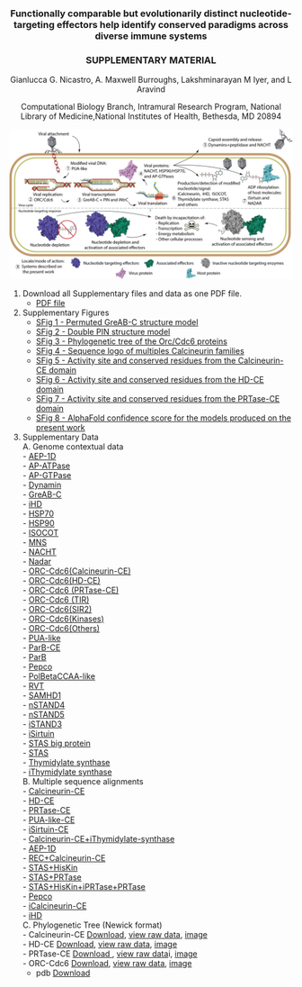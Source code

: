 <h3 style="text-align: center;">Functionally comparable but evolutionarily distinct nucleotide-targeting effectors help identify conserved paradigms across diverse immune systems</h3>
<h3 style="text-align: center;">SUPPLEMENTARY MATERIAL</h3>
<p style="text-align: center;">Gianlucca G. Nicastro, A. Maxwell Burroughs, Lakshminarayan M Iyer, and L Aravind</p> 
<p style="text-align: center;">Computational Biology Branch, Intramural Research Program, National Library of Medicine,National Institutes of Health, Bethesda, MD 20894</p> 

<p align="center">
  <img src="./Graph_abs.png" />
</p>

1. Download all Supplementary files and data as one PDF file.
     - [PDF file](./Supp_material_r.pdf)
2. Supplementary Figures  
	 - [SFig 1 - Permuted GreAB-C structure model](./supp_images_jpeg/sup1.html)
	 - [SFig 2 - Double PIN structure model](./supp_images_jpeg/sup2.html)
	 - [SFig 3 - Phylogenetic tree of the Orc/Cdc6 proteins](./supp_images_jpeg/sup3.html)
	 - [SFig 4 - Sequence logo of multiples Calcineurin families](./supp_images_jpeg/sup4.html)
	 - [SFig 5 - Activity site and conserved residues from the Calcineurin-CE domain](./supp_images_jpeg/sup5.html)
	 - [SFig 6 - Activity site and conserved residues from the HD-CE domain](./supp_images_jpeg/sup6.html)
	 - [SFig 7 - Activity site and conserved residues from the PRTase-CE domain](./supp_images_jpeg/sup7.html)
	 - [SFig 8 - AlphaFold confidence score for the models produced on the present work](./supp_images_jpeg/sup8.html)
3. Supplementary Data  
	A. Genome contextual data  
		- [AEP-1D](./operons/AEP1D.html)  
 		- [AP-ATPase](./operons/AP-ATPase.html)  
 		- [AP-GTPase](./operons/AP-GTPase.html)  
 		- [Dynamin](./operons/dynamin.html)  
 		- [GreAB-C](./operons/GreAB-C.html)  
 		- [iHD](./operons/iHD.html)  
 		- [HSP70](./operons/HSP70.html)  
 		- [HSP90](./operons/HSP90.html)  
 		- [ISOCOT](./operons/ISOCOT.html)  
 		- [MNS](./operons/MNS.html)  
 		- [NACHT](./operons/NACHT.html)  
		- [Nadar](./operons/NADAR.html)  
 		- [ORC-Cdc6(Calcineurin-CE)](./operons/orc_calcineurin.html)  
 		- [ORC-Cdc6(HD-CE)](./operons/orc_hd.html)  
 		- [ORC-Cdc6 (PRTase-CE)](./operons/orc_prtase.html)  
 		- [ORC-Cdc6 (TIR)](./operons/orc_tir.html)  
 		- [ORC-Cdc6(SIR2)](./operons/orc_sir2.html)  
 		- [ORC-Cdc6(Kinases)](./operons/orc_kinase.html)  
 		- [ORC-Cdc6(Others)](./operons/orc_others.html)  
 		- [PUA-like](./operons/pua_like.html)  
 		- [ParB-CE](./operons/ParB_CE.html)  
 		- [ParB](./operons/ParB.html)  
 		- [Pepco](./operons/pepco.html)  
 		- [PolBetaCCAA-like](./operons/pol_beta.html)  
 		- [RVT](./operons/rvt.html)  
 		- [SAMHD1](./operons/samhd1.html)  
 		- [nSTAND4](./operons/nSTAND4.html)  
 		- [nSTAND5](./operons/nSTAND5.html)  
 		- [iSTAND3](./operons/iSTAND3.html)  
 		- [iSirtuin](./operons/iSirtuin.html)  
 		- [STAS big protein](./operons/STAS_big.html)  
 		- [STAS](./operons/STAS.html)  
 		- [Thymidylate synthase](./operons/TS.html)  
 		- [iThymidylate synthase](./operons/iTS.html)  
	B. Multiple sequence alignments  
		- [Calcineurin-CE](./alns/Colored/Calcineurin-CE.color.html)  
		- [HD-CE](./alns/Colored/HD-CE.colored.aln.html)  
		- [PRTase-CE](./alns/Colored/prtase-ce.colored.aln.html)  
		- [PUA-like-CE](./alns/Colored/PUA_like.colored.aln.html)  
		- [iSirtuin-CE](./alns/Colored/iSirtuin_colored.aln.html)  
		- [Calcineurin-CE+iThymidylate-synthase](./alns/Colored/calcineurin.iTS.colored.aln.html)  
		- [AEP-1D](./alns/Colored/AEP_1d.colored.aln.html)  
		- [REC+Calcineurin-CE](./alns/Colored/REC_calcineurin.colored.aln.html)  
		- [STAS+HisKin](./alns/Colored/STAS.hisk.colored.aln.html)  
		- [STAS+PRTase](./alns/Colored/STAS_PRTASE.colored.html)  
		- [STAS+HisKin+iPRTase+PRTase](./alns/Colored/STAS_hisk_PRTASE.colored.html)  
		- [Pepco](./alns/Colored/pepco.colored.aln.html)  
		- [iCalcineurin-CE](./alns/Colored/iCalcineurin.colored.aln.html)  
		- [iHD](./alns/Colored/iHD.colored.aln.html)  
	C. Phylogenetic Tree (Newick format)  
		- Calcineurin-CE [Download](./tree_files/calcineurin.newick), [view raw data](./tree_files/calcineurin_tree.html), [image](./tree_files/calcineurin_tree.svg)  
		- HD-CE [Download](./tree_files/hd.newick), [view raw data](./tree_files/hd.tree.html), [image](./tree_files/hd.svg)  
		- PRTase-CE [Download ](./tree_files/prtase.newick), [view raw data](./tree_files/prtase.tree.html)i, [image](./tree_files/prtase.tree.svg)  
		- ORC-Cdc6 [Download](./tree_files/orc.newick), [view raw data](./tree_files/orc.tree.html), [image](./tree_files/orc.svg)
   - pdb [Download](./tree_files/x.pdb) 
